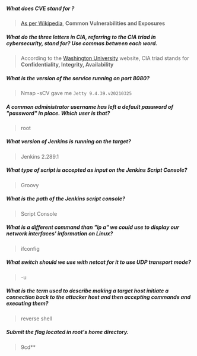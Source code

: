  
##### What does CVE stand for ?
>[As per Wikipedia](https://en.wikipedia.org/wiki/Common_Vulnerabilities_and_Exposures), **Common Vulnerabilities and Exposures**
##### What do the three letters in CIA, referring to the CIA triad in cybersecurity, stand for? Use commas between each word.
>According to the [Washington University](https://informationsecurity.wustl.edu/items/confidentiality-integrity-and-availability-the-cia-triad/#:~:text=The%20CIA%20Triad%E2%80%94Confidentiality%2C%20Integrity,to%20these%20three%20crucial%20components.) website, CIA triad stands for **Confidentiality, Integrity, Availability**

##### What is the version of the service running on port 8080?
> Nmap -sCV gave me `Jetty 9.4.39.v20210325`

##### A common administrator username has left a default password of "password" in place. Which user is that?
> root

##### What version of Jenkins is running on the target?
>Jenkins 2.289.1
##### What type of script is accepted as input on the Jenkins Script Console?
>Groovy

##### What is the path of the Jenkins script console?
>Script Console

##### What is a different command than "ip a" we could use to display our network interfaces' information on Linux?
>ifconfig

##### What switch should we use with netcat for it to use UDP transport mode?
> -u

##### What is the term used to describe making a target host initiate a connection back to the attacker host and then accepting commands and executing them?
>reverse shell
##### Submit the flag located in root's home directory.
>9cd**
